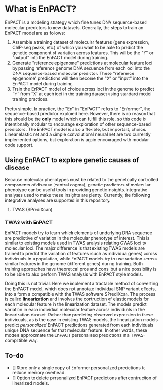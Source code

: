 # What is EnPACT?

EnPACT is a modeling strategy which fine tunes DNA sequence-based molecular predictors to new datasets. Generally, the steps to train an EnPACT model are as follows: 

1. Assemble a training dataset of molecular features (gene expression, ChIP-seq peaks, etc.) of which you want to be able to predict the genetic component of variation across features. This will be the "Y" or "output" into the EnPACT model during training.
2. Generate "reference epigenome" predictions at molecular feature loci by passing reference genome DNA sequence from each loci into the DNA sequence-based molecular predictor. These "reference epigenome" predictions will then become the "X" or "input" into the EnPACT model during training.
3. Train the EnPACT model of choice across loci in the genome to predict "Y" from "X" at each loci in the training dataset using standard model training practices.

Pretty simple. In practice, the "En" in "EnPACT" refers to "Enformer", the sequence-based predictor explored here. However, there is no reason that this should be the **only** model which can fulfill this role, so this code is intentionally modular to encourage exploration of other sequence-based predictors. The EnPACT model is also a flexible, but important, choice. Linear elastic net and a simple convolutional neural net are two currently implemented options, but exploration is again encouraged with modular code support. 


## Using EnPACT to explore genetic causes of disease

Because molecular phenotypes must be related to the genetically controlled components of disease (central dogma), genetic predictors of molecular phenotype can be useful tools in providing genetic insights. Integrative analyses used to make these insights are plenty. Currently, the following integrative analyses are supported in this repository:

1. TWAS (SPrediXcan)

### TWAS with EnPACT

EnPACT models try to learn which elements of underlying DNA sequence are predictive of variation in the molecular phenotype of interest. This is similar to existing models used in TWAS analysis relating GWAS loci to molecular loci. The major difference is that existing TWAS models are trained to predict the variation of features (such as individual genes) across individuals in a population, while EnPACT models try to use variation across similar features in the genome (different genes) during training. Both training approaches have theoretical pros and cons, but a nice possibility is to be able to also perform TWAS analysis with EnPACT style models. 

Doing this is not trivial. Here we implement a tractable method of converting the EnPACT model, which does not annotate individual SNP variant effects, into a form a compatible with the TWAS software SPrediXcan. The process is called **linearization** and involves the contruction of elastic models for each molecular feature in the linearization dataset. The models predict variation in each individual molecular feature across individuals in the linearization dataset. Rather than predicting observed expression in these individuals, as is the case in existing TWAS models, the linearization models predict _personalized_ EnPACT predictions generated from each individuals unique DNA sequence for that molecular feature. In other words, these models approximate the EnPACT personalized predictions in a TWAS-compatible way.










## To-do

- [] Store only a single copy of Enformer personalized predictions to reduce memory overhead.
- [] Option to delete personalized EnPACT predictions after contruction of linearized models.

